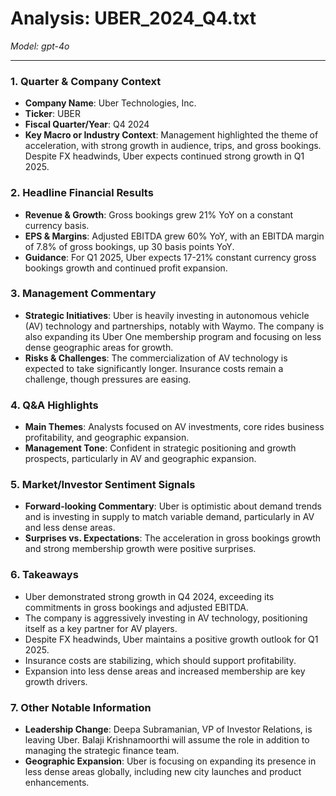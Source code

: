 # Analysis: UBER_2024_Q4.txt

*Model: gpt-4o*

---

### 1. Quarter & Company Context
- **Company Name**: Uber Technologies, Inc.
- **Ticker**: UBER
- **Fiscal Quarter/Year**: Q4 2024
- **Key Macro or Industry Context**: Management highlighted the theme of acceleration, with strong growth in audience, trips, and gross bookings. Despite FX headwinds, Uber expects continued strong growth in Q1 2025.

### 2. Headline Financial Results
- **Revenue & Growth**: Gross bookings grew 21% YoY on a constant currency basis.
- **EPS & Margins**: Adjusted EBITDA grew 60% YoY, with an EBITDA margin of 7.8% of gross bookings, up 30 basis points YoY.
- **Guidance**: For Q1 2025, Uber expects 17-21% constant currency gross bookings growth and continued profit expansion.

### 3. Management Commentary
- **Strategic Initiatives**: Uber is heavily investing in autonomous vehicle (AV) technology and partnerships, notably with Waymo. The company is also expanding its Uber One membership program and focusing on less dense geographic areas for growth.
- **Risks & Challenges**: The commercialization of AV technology is expected to take significantly longer. Insurance costs remain a challenge, though pressures are easing.

### 4. Q&A Highlights
- **Main Themes**: Analysts focused on AV investments, core rides business profitability, and geographic expansion.
- **Management Tone**: Confident in strategic positioning and growth prospects, particularly in AV and geographic expansion.

### 5. Market/Investor Sentiment Signals
- **Forward-looking Commentary**: Uber is optimistic about demand trends and is investing in supply to match variable demand, particularly in AV and less dense areas.
- **Surprises vs. Expectations**: The acceleration in gross bookings growth and strong membership growth were positive surprises.

### 6. Takeaways
- Uber demonstrated strong growth in Q4 2024, exceeding its commitments in gross bookings and adjusted EBITDA.
- The company is aggressively investing in AV technology, positioning itself as a key partner for AV players.
- Despite FX headwinds, Uber maintains a positive growth outlook for Q1 2025.
- Insurance costs are stabilizing, which should support profitability.
- Expansion into less dense areas and increased membership are key growth drivers.

### 7. Other Notable Information
- **Leadership Change**: Deepa Subramanian, VP of Investor Relations, is leaving Uber. Balaji Krishnamoorthi will assume the role in addition to managing the strategic finance team.
- **Geographic Expansion**: Uber is focusing on expanding its presence in less dense areas globally, including new city launches and product enhancements.